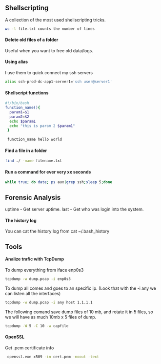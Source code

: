 ## Shellscripting
A collection of the most used shellscripting tricks.

```bash
wc -l file.txt counts the number of lines
```

#### Delete old files of a folder
Useful when you want to free old data/logs.

#### Using alias 
I use them to quick connect my ssh servers
```bash
alias ssh-prod-dc-app1-server1='ssh user@server1'
```

#### Shellscript functions
```bash
#!/bin/bash
function_name(){
  param1=$1
  param2=$2
  echo $param1
  echo "this is param 2 $param1"
 }
 
 function_name hello world
```

#### Find a file in a folder
```bash
find ./ -name filename.txt
```

#### Run a command for ever very xx seconds
```bash
while true; do date; ps aux|grep ssh;sleep 5;done
```

## Forensic Analysis
uptime - Get server uptime.
last - Get who was login into the system.

#### The history log
You can cat the history log from cat ~/.bash_history

## Tools
#### Analize trafic with TcpDump 

To dump everything from iface enp0s3
```bash
tcpdump -w dump.pcap -i enp0s3
```

To dump all comes and goes to an specific ip. (Look that with the -i any we can listen all the interfaces)
```bash
tcpdump -w dump.pcap -i any host 1.1.1.1
```

The following comand save dump files of 10 mb, and rotate it in 5 files, so we will have as much 10mb x 5 files of dump.
```bash
tcpdump -W 5 -C 10 -w capfile
```

#### OpenSSL

Get .pem certificate info 
```bash
 openssl.exe x509 -in cert.pem -noout -text
 ```
 



